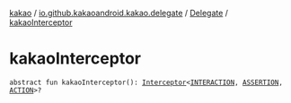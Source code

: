 [kakao](../../index.md) / [io.github.kakaoandroid.kakao.delegate](../index.md) / [Delegate](index.md) / [kakaoInterceptor](./kakao-interceptor.md)

# kakaoInterceptor

`abstract fun kakaoInterceptor(): `[`Interceptor`](../../io.github.kakaoandroid.kakao.intercept/-interceptor/index.md)`<`[`INTERACTION`](index.md#INTERACTION)`, `[`ASSERTION`](index.md#ASSERTION)`, `[`ACTION`](index.md#ACTION)`>?`